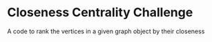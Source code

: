 # Closeness Centrality Challenge
A code to rank the vertices in a given graph object by their closeness

